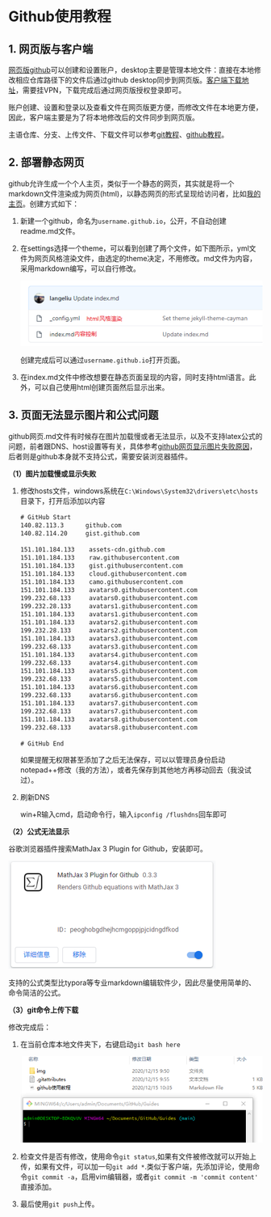 # Github使用教程

## 1. 网页版与客户端

[网页版github](https://github.com/)可以创建和设置账户，desktop主要是管理本地文件：直接在本地修改相应仓库路径下的文件后通过github desktop同步到网页版。[客户端下载地址](https://desktop.github.com/)，需要挂VPN，下载完成后通过网页版授权登录即可。

账户创建、设置和登录以及查看文件在网页版更方便，而修改文件在本地更方便，因此，客户端主要是为了将本地修改后的文件同步到网页版。

主语仓库、分支、上传文件、下载文件可以参考[git教程](https://www.runoob.com/git/git-tutorial.html)、[github教程](https://www.jianshu.com/p/296d22275cdd)。

## 2. 部署静态网页

github允许生成一个个人主页，类似于一个静态的网页，其实就是将一个markdown文件渲染成为网页(html)，以静态网页的形式呈现给访问者，比如[我的主页](https://langeliu.github.io/)。创建方式如下：

1. 新建一个github，命名为`username.github.io`，公开，不自动创建readme.md文件。

2. 在settings选择一个theme，可以看到创建了两个文件，如下图所示，yml文件为网页风格渲染文件，由选定的theme决定，不用修改。md文件为内容，采用markdown编写，可以自行修改。

   ![image-20201215092948293](img/image-20201215092948293.png) 
   
   创建完成后可以通过`username.github.io`打开页面。
   
3. 在index.md文件中修改想要在静态页面呈现的内容，同时支持html语言。此外，可以自己使用html创建页面然后显示出来。

## 3. 页面无法显示图片和公式问题

github网页.md文件有时候存在图片加载慢或者无法显示，以及不支持latex公式的问题，前者跟DNS、host设置等有关，具体参考[github网页显示图片失败原因](https://blog.csdn.net/qq_38232598/article/details/91346392)，后者则是github本身就不支持公式，需要安装浏览器插件。

**（1）图片加载慢或显示失败**

1. 修改hosts文件，windows系统在`C:\Windows\System32\drivers\etc\hosts`目录下，打开后添加以内容

   ```shell
   # GitHub Start 
   140.82.113.3      github.com
   140.82.114.20     gist.github.com
   
   151.101.184.133    assets-cdn.github.com
   151.101.184.133    raw.githubusercontent.com
   151.101.184.133    gist.githubusercontent.com
   151.101.184.133    cloud.githubusercontent.com
   151.101.184.133    camo.githubusercontent.com
   151.101.184.133    avatars0.githubusercontent.com
   199.232.68.133     avatars0.githubusercontent.com
   199.232.28.133     avatars1.githubusercontent.com
   151.101.184.133    avatars1.githubusercontent.com
   151.101.184.133    avatars2.githubusercontent.com
   199.232.28.133     avatars2.githubusercontent.com
   151.101.184.133    avatars3.githubusercontent.com
   199.232.68.133     avatars3.githubusercontent.com
   151.101.184.133    avatars4.githubusercontent.com
   199.232.68.133     avatars4.githubusercontent.com
   151.101.184.133    avatars5.githubusercontent.com
   199.232.68.133     avatars5.githubusercontent.com
   151.101.184.133    avatars6.githubusercontent.com
   199.232.68.133     avatars6.githubusercontent.com
   151.101.184.133    avatars7.githubusercontent.com
   199.232.68.133     avatars7.githubusercontent.com
   151.101.184.133    avatars8.githubusercontent.com
   199.232.68.133     avatars8.githubusercontent.com
   
   # GitHub End
   ```

   如果提醒无权限甚至添加了之后无法保存，可以以管理员身份启动notepad++修改（我的方法），或者先保存到其他地方再移动回去（我没试过）。

2. 刷新DNS

   win+R输入cmd，启动命令行，输入`ipconfig /flushdns`回车即可

**（2）公式无法显示**

谷歌浏览器插件搜索MathJax 3 Plugin for Github，安装即可。

![image-20201215095004868](img/image-20201215095004868.png)

支持的公式类型比typora等专业markdown编辑软件少，因此尽量使用简单的、命令简洁的公式。

**（3）git命令上传下载**

修改完成后：

1. 在当前仓库本地文件夹下，右键启动`git bash here`

   ![image-20201215163402775](img/image-20201215163402775.png)

2. 检查文件是否有修改，使用命令`git status`,如果有文件被修改就可以开始上传，如果有文件，可以加一句`git add *`.类似于客户端，先添加评论，使用命令`git commit -a`，启用vim编辑器，或者`git commit -m 'commit content' `直接添加。

3. 最后使用`git push`上传。

    